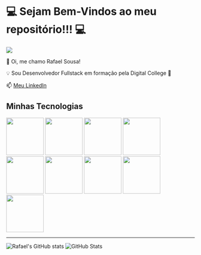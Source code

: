 # 💻 Sejam Bem-Vindos ao meu repositório!!! 💻

![](https://media.giphy.com/media/3Fox4sRv6aRS9bCggt/giphy.gif?cid=ecf05e47dv1700qxnc324j4evg73nhsqsy94q749u9wjluov&ep=v1_gifs_search&rid=giphy.gif&ct=g)

🔸 Oi, me chamo Rafael Sousa!

💡 Sou Desenvolvedor Fullstack em formação pela Digital College 🚀 

📫 [Meu LinkedIn](https://www.linkedin.com/in/rafaelslima1987/)


## Minhas Tecnologias

<img src="https://cdn.jsdelivr.net/gh/devicons/devicon@latest/icons/git/git-plain-wordmark.svg" width="100rem" />
<img src="https://cdn.jsdelivr.net/gh/devicons/devicon@latest/icons/github/github-original-wordmark.svg" width="100rem" />
<img src="https://cdn.jsdelivr.net/gh/devicons/devicon@latest/icons/wordpress/wordpress-plain-wordmark.svg" width="100rem" />
<img src="https://cdn.jsdelivr.net/gh/devicons/devicon@latest/icons/html5/html5-plain-wordmark.svg" width="100rem" />
<img src="https://cdn.jsdelivr.net/gh/devicons/devicon@latest/icons/css3/css3-plain-wordmark.svg" width="100rem" />

<img src="https://cdn.jsdelivr.net/gh/devicons/devicon@latest/icons/javascript/javascript-plain.svg" width="100rem" />
<img src="https://cdn.jsdelivr.net/gh/devicons/devicon@latest/icons/react/react-original-wordmark.svg" width="100rem" />
<img src="https://cdn.jsdelivr.net/gh/devicons/devicon@latest/icons/nodejs/nodejs-original-wordmark.svg" width="100rem" />
<img src="https://cdn.jsdelivr.net/gh/devicons/devicon@latest/icons/java/java-original-wordmark.svg" width="100rem" />

----
![Rafael's GitHub stats](https://github-readme-stats.vercel.app/api?username=rafaelsousadevbr&theme=dark&show_icons=true)
![GitHub Stats](https://github-readme-stats.vercel.app/api/top-langs/?username=rafaelsousadevbr&theme=dark&show_icons=true&hide_border=true&layout=compact)

<!-- Cabeçalhos 

# Título 1
## Título 2 
### Título 3 
#### Título 4 
##### Título 5
###### Título 6 
**italico** ou _italico_

- ___negrito___
- lista 2
  - sublista

![imagem de teste](https://cdn.iset.io/assets/62671/produtos/615/b9fc9aac84179331553777ad0e33c71c6360201c1d9c5.png)-->
<!--
**rafaelsousadevbr/rafaelsousadevbr** is a ✨ _special_ ✨ repository because its `README.md` (this file) appears on your GitHub profile.

Here are some ideas to get you started:

- 🔭 I’m currently working on ...
- 🌱 I’m currently learning ...
- 👯 I’m looking to collaborate on ...
- 🤔 I’m looking for help with ...
- 💬 Ask me about ...
- 📫 How to reach me: ...
- 😄 Pronouns: ...
- ⚡ Fun fact: ...
-->
